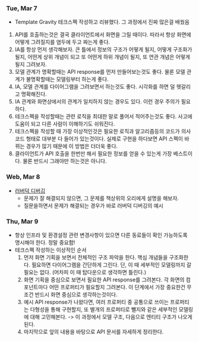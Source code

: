 ### Tue, Mar 7

- Template Gravity 테크스펙 작성하고 리뷰했다. 그 과정에서 진짜 많은걸 배웠음

1. API를 호출하는것은 결국 클라이언트에서 화면을 그릴 때이다. 따라서 항상 화면에 어떻게 그려질지를 염두에 두고 짜는게 좋다.
2. IA를 항상 먼저 생각해보자. 큰 틀에서 정보의 구조가 어떻게 될지, 어떻게 구조화가 될지, 어떤게 상위 개념이 되고 또 어떤게 하위 개념이 될지, 또 연관 개념은 어떻게 될지 그려보자.
3. 모델 관계가 명확할때는 API response를 먼저 만들어보는것도 좋다. 물론 모델 관계가 불명확할때는 모델링부터 하는게 좋다.
4. IA, 모델 관계를 다이어그램을 그려보면서 하는것도 좋다. 시각화를 하면 덜 헷갈리고 명확해진다.
5. IA 관계와 화면상에서의 관계가 일치하지 않는 경우도 있다. 이런 경우 주의가 필요하다.
6. 테크스펙을 작성할때는 관련 로직을 최대한 말로 풀어서 적어주는것도 좋다. 사고에 도움이 되고 다른 사람이 이해하기도 쉬워진다.
7. 테크스펙을 작성할 때 가장 이상적인것은 필요한 로직과 알고리즘등의 코드가 의사코드 형태로 대부분 다 들어가 있는것이다. 실제로 구현을 하다보면 API 스펙이 바뀌는 경우가 많기 때문에 이 방법은 더더욱 좋다.
8. 클라이언트가 API 호출을 한번만 해서 필요한 정보를 얻을 수 있는게 가장 베스트이다. 물론 반드시 그래야만 하는것은 아니다.

### Web, Mar 8

- [러버덕 디버깅](https://onwah.tistory.com/9)
  - 문제가 잘 해결되지 않으면, 그 문제를 책상위의 오리에게 설명을 해보자.
  - 질문을하면서 문제가 해결되는 경우가 바로 러버덕 디버깅의 예시

### Thu, Mar 9

- 항상 인프라 및 환경설정 관련 변경사항이 있으면 다른 동료들이 확인 가능하도록 명시해야 한다. 정말 중요함!
- 테크스펙 작성하는 이상적인 순서
  1. 먼저 화면 기획을 보면서 전체적인 구조 파악을 한다. 핵심 개념들을 구조화한다. 필요하면 다이어그램을 간단하게 그린다. 단, 이 때 세부적인 모델링까지 갈 필요는 없다. (어차피 이 때 탑다운으로 생각하면 틀린다.)
  2. 화면 기획을 중심으로 보면서 필요한 API response를 그려본다. 각 화면의 컴포넌트마다 어떤 프로퍼티가 필요할지 그려본다. 이 단계에서 가장 중요한건 무조건 반드시 화면 중심으로 생각하는것이다.
  3. 예시 API response가 나왔다면, 여러 프로퍼티 중 공통으로 쓰이는 프로퍼티는 다형성을 통해 구현할지, 또 별개의 프로퍼티로 뺄지와 같은 세부적인 모델링에 대해 고민해본다. -> 이 과정에서 모델 구조, 다음으로 엔티티 구조가 나오게 된다.
  4. 마지막으로 앞의 내용을 바탕으로 API 문서를 자세하게 정리한다.
